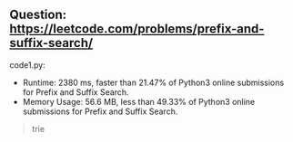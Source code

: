 ## Question: https://leetcode.com/problems/prefix-and-suffix-search/

code1.py:
* Runtime: 2380 ms, faster than 21.47% of Python3 online submissions for Prefix and Suffix Search.
* Memory Usage: 56.6 MB, less than 49.33% of Python3 online submissions for Prefix and Suffix Search.
> trie